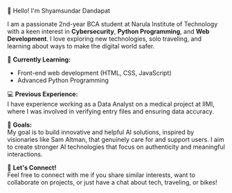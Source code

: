 👋 Hello! I'm Shyamsundar Dandapat

I am a passionate 2nd-year BCA student at Narula Institute of Technology with a keen interest in **Cybersecurity**, **Python Programming**, and **Web Development**. I love exploring new technologies, solo traveling, and learning about ways to make the digital world safer.

🌱 **Currently Learning:**  
- Front-end web development (HTML, CSS, JavaScript)  
- Advanced Python Programming  

💻 **Previous Experience:**  
I have experience working as a Data Analyst on a medical project at IIMI, where I was involved in verifying entry files and ensuring data accuracy.

🎯 **Goals:**  
My goal is to build innovative and helpful AI solutions, inspired by visionaries like Sam Altman, that genuinely care for and support users. I aim to create stronger AI technologies that focus on authenticity and meaningful interactions.

🚀 **Let's Connect!**  
Feel free to connect with me if you share similar interests, want to collaborate on projects, or just have a chat about tech, traveling, or bikes!

